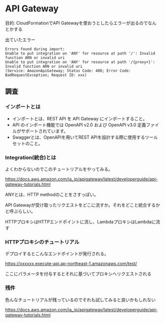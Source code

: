 # API Gateway

目的: CloudFormationでAPI Gatewayを使おうとしたらエラーが出るのでなんとかする

出ていたエラー

```
Errors found during import: 
Unable to put integration on 'ANY' for resource at path '/': Invalid function ARN or invalid uri 
Unable to put integration on 'ANY' for resource at path '/{proxy+}': Invalid function ARN or invalid uri 
(Service: AmazonApiGateway; Status Code: 400; Error Code: BadRequestException; Request ID: xxx)
```

## 調査

### インポートとは

 - インポートとは、REST API を API Gateway にインポートすること。
 - API のインポート機能では OpenAPI v2.0 および OpenAPI v3.0 定義ファイルがサポートされています。
 - Swaggerとは、OpenAPIを用いてREST APIを設計する際に使用するツールセットのこと。

### Integration(統合)とは

よくわからないのでこのチュートリアルをやってみる。

https://docs.aws.amazon.com/ja_jp/apigateway/latest/developerguide/api-gateway-tutorials.html

ANYとは、HTTP methodのことをさすっぽい。

API Gatewayが受け取ったリクエストをどこに流すか。それをどこと統合するかと呼ぶらしい。

HTTPプロキシはHTTPエンドポイントに流し、LambdaプロキシはLambdaに流す

### HTTPプロキシのチュートリアル

デプロイするとこんなエンドポイントが発行される。

https://xxxxxx.execute-api.ap-northeast-1.amazonaws.com/test/

ここにパラメータを付与するとそれに基づいてプロキシへリクエストされる

### 残件

色んなチュートリアルが残っているのでそれも試してみると良いかもしれない

https://docs.aws.amazon.com/ja_jp/apigateway/latest/developerguide/api-gateway-tutorials.html
